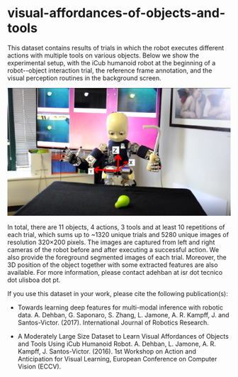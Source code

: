 # visual-affordances-of-objects-and-tools

This dataset contains results of trials in which the robot executes different actions with multiple tools on various objects. Below we show the experimental setup, with the iCub humanoid robot at the beginning of a robot--object interaction trial, the reference frame annotation, and the visual perception routines in the background screen.

<img src="misc/iCub_rake_pear.png" alt="Experimental setup." style="width: 800px;"/>

In total, there are 11 objects, 4 actions, 3 tools and at least 10 repetitions of each trial, which sums up to ~1320 unique trials and 5280 unique images of resolution 320×200 pixels. The images are captured from left and right cameras of the robot before and after executing a successful action. We also provide the foreground segmented images of each trial. Moreover, the 3D position of the object together with some extracted features are also available. For more information, please contact adehban at isr dot tecnico dot ulisboa dot pt.

If you use this dataset in your work, please cite the following publication(s):

* Towards learning deep features for multi-modal inference with robotic data. A. Dehban, G. Saponaro, S. Zhang, L. Jamone, A. R. Kampff, J. and Santos-Victor. (2017). International Journal of Robotics Research.

* A Moderately Large Size Dataset to Learn Visual Affordances of Objects and Tools Using iCub Humanoid Robot. A. Dehban, L. Jamone, A. R. Kampff, J. Santos-Victor. (2016). 1st Workshop on Action and Anticipation for Visual Learning, European Conference on Computer Vision (ECCV).
